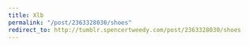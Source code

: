 ```yaml
---
title: Xlb
permalink: "/post/2363328030/shoes"
redirect_to: http://tumblr.spencertweedy.com/post/2363328030/shoes
---
```


